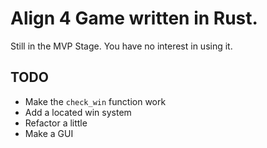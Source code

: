 # Align 4 Game written in Rust.

Still in the MVP Stage.
You have no interest in using it.

## TODO
- Make the `check_win` function work
- Add a located win system
- Refactor a little
- Make a GUI
